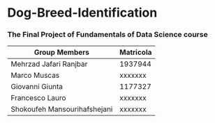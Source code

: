 # Dog-Breed-Identification

### The Final Project of Fundamentals of Data Science course

|         Group Members         |   Matricola   |
| ----------------------------- | ------------- |
|    Mehrzad Jafari Ranjbar     |    1937944    |
|          Marco Muscas         |    xxxxxxx    |
|        Giovanni Giunta        |    1177327    |
|        Francesco Lauro        |    xxxxxxx    |
| Shokoufeh Mansourihafshejani  |    xxxxxxx    |



